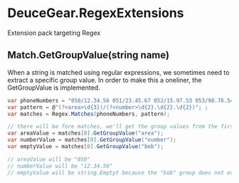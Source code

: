 ﻿# DeuceGear.RegexExtensions

Extension pack targeting Regex

## Match.GetGroupValue(string name)

When a string is matched using regular expressions, we sometimes need to extract a specific group value.
In order to make this a oneliner, the GetGroupValue is implemented.

```cs
var phoneNumbers = "050/12.34.56 051/23.45.67 052/15.97.53 053/98.76.54";
var pattern = @"(?<area>\d{3})/(?<number>\d{2}.\d{2}.\d{2})"; ;
var matches = Regex.Matches(phoneNumbers, pattern);

// there will be fore matches, we'll get the group values from the first one
var areaValue = matches[0].GetGroupValue("area");
var numberValue = matches[0].GetGroupValue("number");
var emptyValue = matches[0].GetGroupValue("bob");

// areaValue will be "050"
// numberValue will be "12.34.56"
// emptyValue will be string.Emptyt because the "bob" group does not exist
```